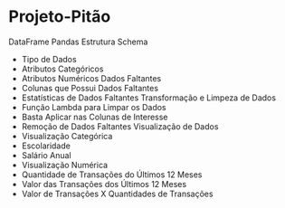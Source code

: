 # Projeto-Pitão
DataFrame Pandas
Estrutura
Schema
- Tipo de Dados
- Atributos Categóricos
- Atributos Numéricos
Dados Faltantes
- Colunas que Possui Dados Faltantes
- Estatísticas de Dados Faltantes
Transformação e Limpeza de Dados
- Função Lambda para Limpar os Dados
- Basta Aplicar nas Colunas de Interesse
- Remoção de Dados Faltantes
Visualização de Dados
- Visualização Categórica
- Escolaridade
- Salário Anual
- Visualização Numérica
- Quantidade de Transações do Últimos 12 Meses
- Valor das Transações dos Últimos 12 Meses
- Valor de Transações X Quantidades de Transações
